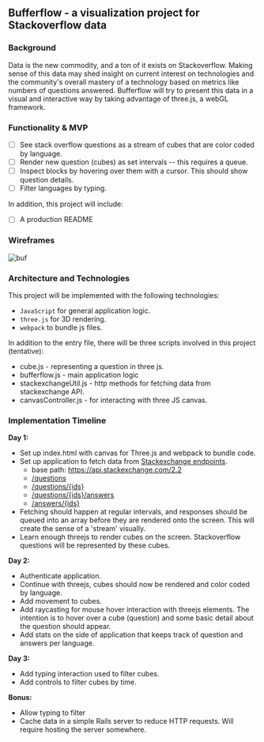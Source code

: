 ## Bufferflow - a visualization project for Stackoverflow data

### Background

Data is the new commodity, and a ton of it exists on Stackoverflow. Making sense of this data may shed insight on current interest on technologies and the community's overall mastery of a technology based on metrics like numbers of questions answered. Bufferflow will try to present this data in a visual and interactive way by taking advantage of three.js, a webGL framework.

### Functionality & MVP  

- [ ] See stack overflow questions as a stream of cubes that are color coded by language.
- [ ] Render new question (cubes) as set intervals -- this requires a queue.
- [ ] Inspect blocks by hovering over them with a cursor. This should show question details.
- [ ] Filter languages by typing.

In addition, this project will include:

- [ ] A production README

### Wireframes

![buf](https://raw.githubusercontent.com/sksea/i/master/bufferflow/bufferflow.png)

### Architecture and Technologies

This project will be implemented with the following technologies:

- `JavaScript` for general application logic.
- `three.js` for 3D rendering.
- `webpack` to bundle js files.

In addition to the entry file, there will be three scripts involved in this project (tentative):

- cube.js - representing a question in three js.
- bufferflow.js - main application logic
- stackexchangeUtil.js - http methods for fetching data from stackexchange API.
- canvasController.js - for interacting with three JS canvas.

### Implementation Timeline

**Day 1:**
- Set up index.html with canvas for Three.js and webpack to bundle code.  
- Set up application to fetch data from [Stackexchange endpoints](https://api.stackexchange.com/docs).
  - base path: https://api.stackexchange.com/2.2  
  - [/questions](https://api.stackexchange.com/docs/questions)  
  - [/questions/{ids}](https://api.stackexchange.com/docs/questions-by-ids)  
  - [/questions/{ids}/answers](https://api.stackexchange.com/docs/answers-on-questions)  
  - [/answers/{ids}](https://api.stackexchange.com/docs/answers-by-ids)
- Fetching should happen at regular intervals, and responses should be queued into an array before they are rendered onto the screen. This will create the sense of a 'stream' visually.
- Learn enough threejs to render cubes on the screen. Stackoverflow questions will be represented by these cubes.

**Day 2:**
- Authenticate application.
- Continue with threejs, cubes should now be rendered and color coded by language.
- Add movement to cubes.
- Add raycasting for mouse hover interaction with threejs elements. The intention is to hover over a cube (question) and some basic detail about the question should appear.
- Add stats on the side of application that keeps track of question and answers per language.

**Day 3:**
- Add typing interaction used to filter cubes.
- Add controls to filter cubes by time.

**Bonus:**
- Allow typing to filter 
- Cache data in a simple Rails server to reduce HTTP requests. Will require hosting the server somewhere.

